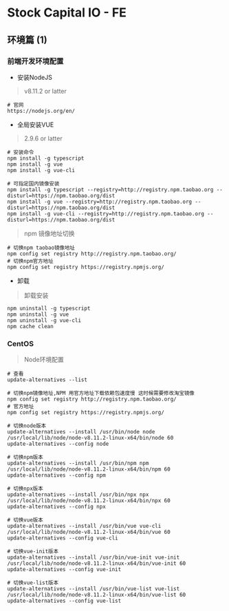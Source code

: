 # Stock Capital IO - FE

## 环境篇 (1)

### 前端开发环境配置

- 安装NodeJS

>  v8.11.2 or latter

    # 官网
    https://nodejs.org/en/

- 全局安装VUE

> 2.9.6 or latter

    # 安装命令
    npm install -g typescript
    npm install -g vue
    npm install -g vue-cli

    # 可指定国内镜像安装
    npm install -g typescript --registry=http://registry.npm.taobao.org --disturl=https://npm.taobao.org/dist
    npm install -g vue --registry=http://registry.npm.taobao.org --disturl=https://npm.taobao.org/dist
    npm install -g vue-cli --registry=http://registry.npm.taobao.org --disturl=https://npm.taobao.org/dist

> npm 镜像地址切换

    # 切换npm taobao镜像地址
    npm config set registry http://registry.npm.taobao.org/
    # 切换npm官方地址
    npm config set registry https://registry.npmjs.org/

- 卸载

> 卸载安装

    npm uninstall -g typescript
    npm uninstall -g vue
    npm uninstall -g vue-cli
    npm cache clean

### CentOS

> Node环境配置

    # 查看
    update-alternatives --list
    
    # 切换npm镜像地址,NPM 用官方地址下载依赖包速度慢 这时候需要修改淘宝镜像 
    npm config set registry http://registry.npm.taobao.org/
    # 官方地址
    npm config set registry https://registry.npmjs.org/
    
    # 切换node版本
    update-alternatives --install /usr/bin/node node /usr/local/lib/node/node-v8.11.2-linux-x64/bin/node 60
    update-alternatives --config node
    
    # 切换npm版本
    update-alternatives --install /usr/bin/npm npm /usr/local/lib/node/node-v8.11.2-linux-x64/bin/npm 60
    update-alternatives --config npm
    
    # 切换npx版本
    update-alternatives --install /usr/bin/npx npx /usr/local/lib/node/node-v8.11.2-linux-x64/bin/npx 60
    update-alternatives --config npx
    
    # 切换vue版本
    update-alternatives --install /usr/bin/vue vue-cli /usr/local/lib/node/node-v8.11.2-linux-x64/bin/vue 60
    update-alternatives --config vue-cli
    
    # 切换vue-init版本
    update-alternatives --install /usr/bin/vue-init vue-init /usr/local/lib/node/node-v8.11.2-linux-x64/bin/vue-init 60
    update-alternatives --config vue-init
    
    # 切换vue-list版本
    update-alternatives --install /usr/bin/vue-list vue-list /usr/local/lib/node/node-v8.11.2-linux-x64/bin/vue-list 60
    update-alternatives --config vue-list